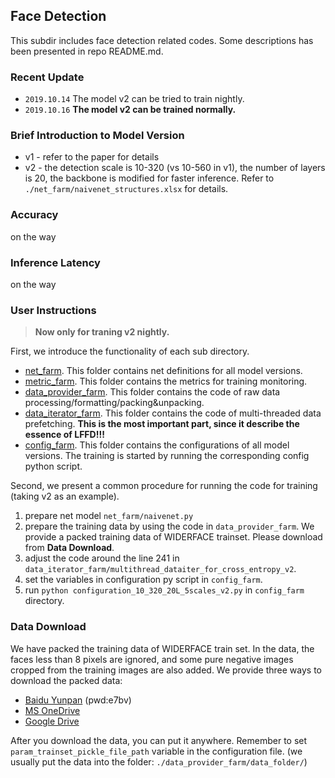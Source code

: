 ## Face Detection
This subdir includes face detection related codes. Some descriptions has 
been presented in repo README.md. 

### Recent Update
* `2019.10.14` The model v2 can be tried to train nightly.
* `2019.10.16` **The model v2 can be trained normally.**

### Brief Introduction to Model Version
* v1 - refer to the paper for details
* v2 - the detection scale is 10-320 (vs 10-560 in v1), the number of layers is 20, 
the backbone is modified for faster inference. Refer to `./net_farm/naivenet_structures.xlsx` for details.

### Accuracy
on the way

### Inference Latency
on the way

### User Instructions
> **Now only for traning v2 nightly.**  

First, we introduce the functionality of each sub directory.
* [net_farm](net_farm). This folder contains net definitions for all model versions.
* [metric_farm](metric_farm). This folder contains the metrics for training monitoring.
* [data_provider_farm](data_provider_farm). This folder contains the code of raw data processing/formatting/packing&unpacking.
* [data_iterator_farm](data_iterator_farm). This folder contains the code of multi-threaded data prefetching. 
**This is the most important part, since it describe the essence of LFFD!!!**
* [config_farm](config_farm). This folder contains the configurations of all model versions. The training is started by running the corresponding config python script.

Second, we present a common procedure for running the code for training (taking v2 as an example).

1. prepare net model `net_farm/naivenet.py`
2. prepare the training data by using the code in `data_provider_farm`. We provide a packed 
training data of WIDERFACE trainset. Please download from **Data Download**.
3. adjust the code around the line 241 in `data_iterator_farm/multithread_dataiter_for_cross_entropy_v2`.
4. set the variables in configuration py script in `config_farm`.
5. run `python configuration_10_320_20L_5scales_v2.py` in `config_farm` directory.

### Data Download
We have packed the training data of WIDERFACE train set. In the data, the faces less than 8 pixels are ignored, and some pure negative 
images cropped from the training images are also added. We provide three ways to download the packed data:
* [Baidu Yunpan](https://pan.baidu.com/s/1a8Wk4GNkfPYbKAFSrZzFIQ) (pwd:e7bv)
* [MS OneDrive](https://1drv.ms/u/s!Av9h0YMgxdaSgwiP4nKDasu4m73J?e=v5UfWQ)
* [Google Drive](https://drive.google.com/open?id=1O3nJ6mQKD_sdFpfXmYoK7xnTUg3To7kO)

After you download the data, you can put it anywhere. Remember to set `param_trainset_pickle_file_path` variable in the configuration file. (we 
usually put the data into the folder: `./data_provider_farm/data_folder/`)
